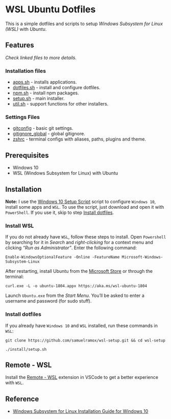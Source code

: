 # WSL Ubuntu Dotfiles

This is a simple dotfiles and scripts to setup _Windows Subsystem for Linux (WSL)_ with _Ubuntu_.

## Features

_Check linked files to more details._

### Installation files

- [apps.sh](install/apps.sh) - installs applications.
- [dotfiles.sh](install/dotfiles.sh) - install and configure dotfiles.
- [npm.sh](install/npm.sh) - install npm packages.
- [setup.sh](install/setup.sh) - main installer.
- [util.sh](install/util.sh) - support functions for other installers.

### Settings Files

- [gitconfig](.gitconfig) - basic git settings.
- [gitignore_global](.gitignore_global) - global gitignore.
- [zshrc](.zshrc) - terminal configs with aliases, paths, plugins and theme.

## Prerequisites

- Windows 10
- WSL (Windows Subsystem for Linux) with Ubuntu

## Installation

**Note:** I use the [Windows 10 Setup Script](https://github.com/samuelramox/windows-setup) script to configure `Windows 10`, install some apps and `WSL`. To use the script, just download and open it with `PowerShell`. If you use it, skip to step [Install dotfiles](#install-dotfiles).

### Install WSL

If you do not already have `WSL`, follow these steps to install. Open `Powershell` by searching for it in _Search_ and _right-clicking_ for a context menu and clicking _“Run as Administrator”_. Enter the following command:

```
Enable-WindowsOptionalFeature -Online -FeatureName Microsoft-Windows-Subsystem-Linux
```

After restarting, install Ubuntu from the [Microsoft Store](https://www.microsoft.com/pt-br/p/ubuntu/9nblggh4msv6?activetab=pivot:overviewtab) or through the terminal:

```
curl.exe -L -o ubuntu-1804.appx https://aka.ms/wsl-ubuntu-1804
```

Launch `Ubuntu.exe` from the _Start Menu_. You’ll be asked to enter a username and password (for sudo stuff).

### Install dotfiles

If you already have `Windows 10` and `WSL` installed, run these commands in `WSL`:

```
git clone https://github.com/samuelramox/wsl-setup.git && cd wsl-setup

./install/setup.sh
```

## Remote - WSL

Install the [Remote - WSL](https://aka.ms/vscode-remote/download/wsl) extension in VSCode to get a better experience with `WSL`.

## Reference

- [Windows Subsystem for Linux Installation Guide for Windows 10](https://aka.ms/wslinstall)
